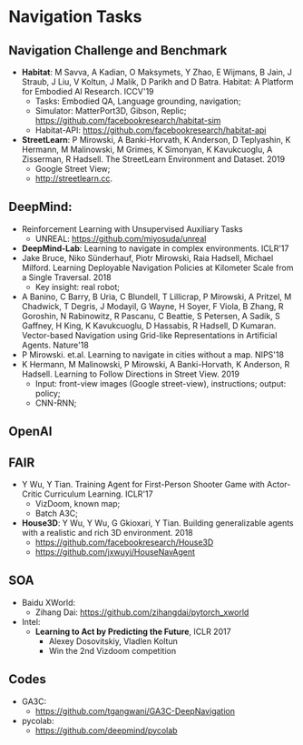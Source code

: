 # Navigation Tasks

## Navigation Challenge and Benchmark
- **Habitat**: M Savva, A Kadian, O Maksymets, Y Zhao, E Wijmans, B Jain, J Straub, J Liu, V Koltun, J Malik, D Parikh and D Batra. Habitat: A Platform for Embodied AI Research. ICCV'19
	- Tasks: Embodied QA, Language grounding, navigation;
	- Simulator: MatterPort3D, Gibson, Replic; https://github.com/facebookresearch/habitat-sim
	- Habitat-API: https://github.com/facebookresearch/habitat-api
- **StreetLearn**: P Mirowski, A Banki-Horvath, K Anderson, D Teplyashin, K Hermann, M Malinowski, M Grimes, K Simonyan, K Kavukcuoglu, A Zisserman, R Hadsell. The StreetLearn Environment and Dataset. 2019
	- Google Street View;
	- http://streetlearn.cc.

## DeepMind:
- Reinforcement Learning with Unsupervised Auxiliary Tasks
	- UNREAL: https://github.com/miyosuda/unreal
- **DeepMind-Lab**: Learning to navigate in complex environments. ICLR'17
- Jake Bruce, Niko Sünderhauf, Piotr Mirowski, Raia Hadsell, Michael Milford. Learning Deployable Navigation Policies at Kilometer Scale from a Single Traversal. 2018
	- Key insight: real robot;
- A Banino, C Barry, B Uria, C Blundell, T Lillicrap, P Mirowski, A Pritzel, M Chadwick, T Degris, J Modayil, G Wayne, H Soyer, F Viola, B Zhang, R Goroshin, N Rabinowitz, R Pascanu, C Beattie, S Petersen, A Sadik, S Gaffney, H King, K Kavukcuoglu, D Hassabis, R Hadsell, D Kumaran. Vector-based Navigation using Grid-like Representations in Artificial Agents. Nature'18
- P Mirowski. et.al. Learning to navigate in cities without a map. NIPS'18
- K Hermann, M Malinowski, P Mirowski, A Banki-Horvath, K Anderson, R Hadsell. Learning to Follow Directions in Street View. 2019
	- Input: front-view images (Google street-view), instructions; output: policy;
	- CNN-RNN;

## OpenAI

## FAIR
- Y Wu, Y Tian. Training Agent for First-Person Shooter Game with Actor-Critic Curriculum Learning. ICLR'17
	- VizDoom, known map;
	- Batch A3C;
- **House3D**: Y Wu, Y Wu, G Gkioxari, Y Tian. Building generalizable agents with a realistic and rich 3D environment. 2018
	- https://github.com/facebookresearch/House3D
	- https://github.com/jxwuyi/HouseNavAgent

## SOA
- Baidu XWorld:
	- Zihang Dai: https://github.com/zihangdai/pytorch_xworld
- Intel:
	- **Learning to Act by Predicting the Future**, ICLR 2017
		- Alexey Dosovitskiy, Vladlen Koltun
		- Win the 2nd Vizdoom competition

## Codes 
- GA3C:
	- https://github.com/tgangwani/GA3C-DeepNavigation
- pycolab:
	- https://github.com/deepmind/pycolab
